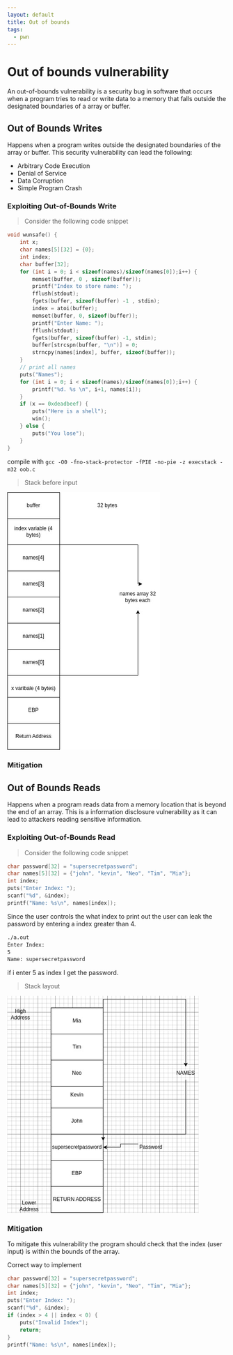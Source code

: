 ```yaml
---
layout: default
title: Out of bounds
tags:
  - pwn
---
```




# Out of bounds vulnerability
An out-of-bounds vulnerability is a security bug in software that occurs when a program tries to read or write data to a memory that falls outside the designated boundaries of a array or buffer.

## Out of Bounds Writes
Happens when a program writes outside the designated boundaries of the array or buffer. This security vulnerability can lead the following:
- Arbitrary Code Execution
- Denial of Service
- Data Corruption
- Simple Program Crash

### Exploiting Out-of-Bounds Write
>  Consider the following code snippet

```c
void wunsafe() {
    int x;
    char names[5][32] = {0};
    int index;
    char buffer[32];
    for (int i = 0; i < sizeof(names)/sizeof(names[0]);i++) {
        memset(buffer, 0 , sizeof(buffer));
        printf("Index to store name: ");
        fflush(stdout);
        fgets(buffer, sizeof(buffer) -1 , stdin);
        index = atoi(buffer);
        memset(buffer, 0, sizeof(buffer));
        printf("Enter Name: ");
        fflush(stdout);
        fgets(buffer, sizeof(buffer) -1, stdin);
        buffer[strcspn(buffer, "\n")] = 0;
        strncpy(names[index], buffer, sizeof(buffer)); 
    }
    // print all names
    puts("Names");
    for (int i = 0; i < sizeof(names)/sizeof(names[0]);i++) {
        printf("%d. %s \n", i+1, names[i]);
    }
    if (x == 0xdeadbeef) {
        puts("Here is a shell");
        win();
    } else {
        puts("You lose");
    }
}
```

compile with `gcc -O0 -fno-stack-protector -fPIE -no-pie -z execstack -m32 oob.c `

> Stack before input

![](/assets/images/oob-write-stack.jpg)



### Mitigation

## Out of Bounds Reads
Happens when a program reads data from a memory location that is beyond the end of an array. This is a information disclosure vulnerability as it can lead to attackers reading sensitive information. 
### Exploiting Out-of-Bounds Read 

> Consider the following code snippet

```c
char password[32] = "supersecretpassword"; 
char names[5][32] = {"john", "kevin", "Neo", "Tim", "Mia"};
int index;
puts("Enter Index: ");
scanf("%d", &index);
printf("Name: %s\n", names[index]);
```

Since the user controls the what index to print out the user can leak the password by entering a index greater than 4.

```sh
./a.out 
Enter Index: 
5
Name: supersecretpassword
```

if i enter 5 as index I get the password.


> Stack layout

![Out-of-bounds stack](/assets/images/oob-read-stack.jpg)

### Mitigation
To mitigate this vulnerability the program should check that the index (user input) is within the bounds of the array.

Correct way to implement 

```c
char password[32] = "supersecretpassword"; 
char names[5][32] = {"john", "kevin", "Neo", "Tim", "Mia"};
int index;
puts("Enter Index: ");
scanf("%d", &index);
if (index > 4 || index < 0) {
	puts("Invalid Index");
	return;
}
printf("Name: %s\n", names[index]);
```
